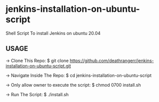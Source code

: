 # jenkins-installation-on-ubuntu-script
Shell Script To install Jenkins on ubuntu 20.04

## USAGE

-> Clone This Repo:
$ git clone  https://github.com/deathrangerr/jenkins-installation-on-ubuntu-script.git

-> Navigate Inside The Repo:
$ cd jenkins-installation-on-ubuntu-script

-> Only allow owner to execute the script:
$ chmod 0700 install.sh

-> Run The Script:
$ ./install.sh
